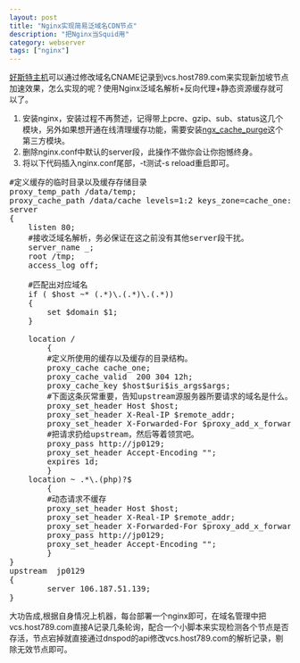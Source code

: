 ```yaml
---
layout: post
title: "Nginx实现简易泛域名CDN节点"
description: "把Nginx当Squid用"
category: webserver
tags: ["nginx"]
---
```


[好斯特主机](http://www.host789.com/)可以通过修改域名CNAME记录到vcs.host789.com来实现新加坡节点加速效果，怎么实现的呢？使用Nginx泛域名解析+反向代理+静态资源缓存就可以了。

1. 安装nginx，安装过程不再赘述，记得带上pcre、gzip、sub、status这几个模块，另外如果想开通在线清理缓存功能，需要安装[ngx_cache_purge](http://labs.frickle.com/files/ngx_cache_purge-1.0.tar.gz)这个第三方模块。
2. 删除nginx.conf中默认的server段，此操作不做你会让你抱憾终身。
3. 将以下代码插入nginx.conf尾部，-t测试-s reload重启即可。

<pre>
#定义缓存的临时目录以及缓存存储目录
proxy_temp_path /data/temp;
proxy_cache_path /data/cache levels=1:2 keys_zone=cache_one:32m inactive=1d max_size=3g;
server
{
    listen 80;
    #接收泛域名解析，务必保证在这之前没有其他server段干扰。
    server_name _;
    root /tmp;
    access_log off;
    
    #匹配出对应域名
    if ( $host ~* (.*)\.(.*)\.(.*)) 
    { 
		set $domain $1; 
    } 

    location /
        {
		#定义所使用的缓存以及缓存的目录结构。
		proxy_cache cache_one;
		proxy_cache_valid  200 304 12h;
		proxy_cache_key $host$uri$is_args$args;
		#下面这条灰常重要，告知upstream源服务器所要请求的域名是什么。
		proxy_set_header Host $host;
		proxy_set_header X-Real-IP $remote_addr;
		proxy_set_header X-Forwarded-For $proxy_add_x_forwarded_for;
		#把请求扔给upstream，然后等着领赏吧。
		proxy_pass http://jp0129;
		proxy_set_header Accept-Encoding "";
		expires 1d;
        }
    location ~ .*\.(php)?$
    	{
		#动态请求不缓存
		proxy_set_header Host $host;
		proxy_set_header X-Real-IP $remote_addr;
		proxy_set_header X-Forwarded-For $proxy_add_x_forwarded_for;
		proxy_pass http://jp0129;
		proxy_set_header Accept-Encoding "";	
        }
}
upstream  jp0129
{
        server 106.187.51.139;
}
</pre>

大功告成,根据自身情况上机器，每台部署一个nginx即可，在域名管理中把vcs.host789.com直接A记录几条轮询，配合一个小脚本来实现检测各个节点是否存活，节点宕掉就直接通过dnspod的api修改vcs.host789.com的解析记录，剔除无效节点即可。
